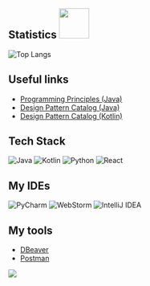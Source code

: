 ## Statistics <img src="https://media.giphy.com/media/WUlplcMpOCEmTGBtBW/giphy.gif" width="60"> 

![Top Langs](https://github-readme-stats.vercel.app/api/top-langs/?username=Hikk0o&layout=compact&show_icons=true&title_color=adbac7&icon_color=79ff97&text_color=9f9f9f&bg_color=202329&border_color=343942)
## Useful links
- <a href="https://java-design-patterns.com/principles/" >Programming Principles (Java)</a>
- <a href="https://java-design-patterns.com/patterns/" >Design Pattern Catalog (Java)</a>
- <a href="https://github.com/dbacinski/Design-Patterns-In-Kotlin" >Design Pattern Catalog (Kotlin)</a>

## Tech Stack
![Java](https://img.shields.io/badge/-java-fa9a2d?&style=for-the-badge&logo=CoffeeScript&logoColor=white)
![Kotlin](https://img.shields.io/badge/-kotlin-7400e8?&style=for-the-badge&logo=kotlin&logoColor=white)
![Python](https://img.shields.io/badge/-python-fcf630?&style=for-the-badge&logo=python&logoColor=black)
![React](https://img.shields.io/badge/-react-28bcc7?&style=for-the-badge&logo=react&logoColor=white)


## My IDEs

![PyCharm](https://img.shields.io/badge/-PyCharm-000000?&style=for-the-badge&logo=PyCharm&logoColor=white)
![WebStorm](https://img.shields.io/badge/-WebStorm-000000?&style=for-the-badge&logo=WebStorm&logoColor=white)
![IntelliJ IDEA](https://img.shields.io/badge/-IntelliJ_IDEA-000000?&style=for-the-badge&logo=IntelliJIDEA&logoColor=white)

## My tools
- [DBeaver](https://dbeaver.io/)
- [Postman](https://www.postman.com/)

![](https://komarev.com/ghpvc/?username=Hikk0o&style=for-the-badge)

